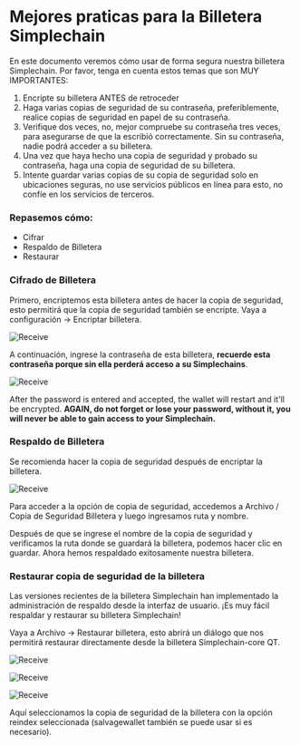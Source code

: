 # Mejores praticas para la Billetera Simplechain

En este documento veremos cómo usar de forma segura nuestra billetera Simplechain. Por favor, tenga en cuenta estos temas que son MUY IMPORTANTES:

1. Encripte su billetera ANTES de retroceder
2. Haga varias copias de seguridad de su contraseña, preferiblemente, realice copias de seguridad en papel de su contraseña.
3. Verifique dos veces, no, mejor compruebe su contraseña tres veces, para asegurarse de que la escribió correctamente. Sin su contraseña, nadie podrá acceder a su billetera.
4. Una vez que haya hecho una copia de seguridad y probado su contraseña, haga una copia de seguridad de su billetera.
5. Intente guardar varias copias de su copia de seguridad solo en ubicaciones seguras, no use servicios públicos en línea para esto, no confíe en los servicios de terceros.

### Repasemos cómo:

- Cifrar
- Respaldo de Billetera
- Restaurar 

### Cifrado de Billetera

Primero, encriptemos esta billetera antes de hacer la copia de seguridad, esto permitirá que la copia de seguridad también se encripte. Vaya a configuración -> Encriptar billetera.

![Receive](https://docs.Simplechain.org/en/Simplechain-wallet-usage-best-practices/687474703a2f2f39322e3232322e36392e38362f696d616765732f77616c6c65742f31312e706e67)

A continuación, ingrese la contraseña de esta billetera, **recuerde esta contraseña porque sin ella perderá acceso a su Simplechains**.

![Receive](https://docs.Simplechain.org/en/Simplechain-wallet-usage-best-practices/687474703a2f2f39322e3232322e36392e38362f696d616765732f77616c6c65742f31322e706e67)

After the password is entered and accepted, the wallet will restart and it'll be encrypted. **AGAIN, do not forget or lose your password, without it, you will never be able to gain access to your Simplechain.**

### Respaldo de Billetera

Se recomienda hacer la copia de seguridad después de encriptar la billetera.

![Receive](https://docs.Simplechain.org/en/Simplechain-wallet-usage-best-practices/687474703a2f2f39322e3232322e36392e38362f696d616765732f77616c6c65742f6261636b75702e706e67)

Para acceder a la opción de copia de seguridad, accedemos a Archivo / Copia de Seguridad Billetera y luego ingresamos ruta y nombre.

Después de que se ingrese el nombre de la copia de seguridad y verificamos la ruta donde se guardará la billetera, podemos hacer clic en guardar. Ahora hemos respaldado exitosamente nuestra billetera.

### Restaurar copia de seguridad de la billetera

Las versiones recientes de la billetera Simplechain han implementado la administración de respaldo desde la interfaz de usuario. ¡Es muy fácil respaldar y restaurar su billetera Simplechain!

Vaya a Archivo -> Restaurar billetera, esto abrirá un diálogo que nos permitirá restaurar directamente desde la billetera Simplechain-core QT.

![Receive](https://docs.Simplechain.org/en/Simplechain-wallet-usage-best-practices/687474703a2f2f39322e3232322e36392e38362f696d616765732f77616c6c65742f726573746f72652e706e67)

![Receive](https://docs.Simplechain.org/en/Simplechain-wallet-usage-best-practices/687474703a2f2f39322e3232322e36392e38362f696d616765732f77616c6c65742f726573746f7265322e706e67)

![Receive](https://docs.Simplechain.org/en/Simplechain-wallet-usage-best-practices/687474703a2f2f39322e3232322e36392e38362f696d616765732f77616c6c65742f726573746f7265332e706e67)

Aquí seleccionamos la copia de seguridad de la billetera con la opción reindex seleccionada (salvagewallet también se puede usar si es necesario).